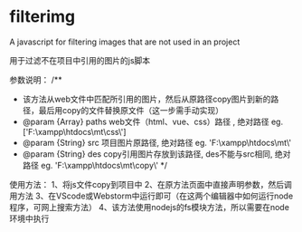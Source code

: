 # filterimg

A javascript for filtering images that are not used in an project

用于过滤不在项目中引用的图片的js脚本

参数说明：
/**
 * 该方法从web文件中匹配所引用的图片，然后从原路径copy图片到新的路径，最后用copy的文件替换原文件（这一步需手动实现）
 * @param {Array} paths  web文件（html、vue、css）路径 , 绝对路径 eg. ['F:\\xampp\\htdocs\\mt\\css\\']
 * @param {String} src   项目图片原路径, 绝对路径 eg. 'F:\\xampp\\htdocs\\mt\\'
 * @param {String} des   copy引用图片存放到该路径, des不能与src相同, 绝对路径 eg. 'F:\\xampp\\htdocs\\mt\\copy\\'
 */
 
 使用方法：
 1、将js文件copy到项目中
 2、在原方法页面中直接声明参数，然后调用方法
 3、在VScode或Webstorm中运行即可（在这两个编辑器中如何运行node程序，可网上搜索方法）
 4、该方法使用nodejs的fs模块方法，所以需要在node环境中执行
